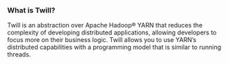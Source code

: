 <!--
 Licensed to the Apache Software Foundation (ASF) under one
 or more contributor license agreements.  See the NOTICE file
 distributed with this work for additional information
 regarding copyright ownership.  The ASF licenses this file
 to you under the Apache License, Version 2.0 (the
 "License"); you may not use this file except in compliance
 with the License.  You may obtain a copy of the License at

     http://www.apache.org/licenses/LICENSE-2.0

 Unless required by applicable law or agreed to in writing, software
 distributed under the License is distributed on an "AS IS" BASIS,
 WITHOUT WARRANTIES OR CONDITIONS OF ANY KIND, either express or implied.
 See the License for the specific language governing permissions and
 limitations under the License.
-->

<head>
  <title>Home</title>
</head>

### What is Twill?

Twill is an abstraction over Apache Hadoop® YARN that reduces the complexity of developing distributed applications,
allowing developers to focus more on their business logic. Twill allows you to use YARN’s distributed capabilities
with a programming model that is similar to running threads.